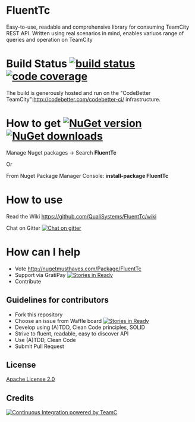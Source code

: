 # FluentTc 
Easy-to-use, readable and comprehensive library for consuming TeamCity REST API. Written using real scenarios in mind, enables variuos range of queries and operation on TeamCity

# Build Status [![build status](http://teamcity.codebetter.com/app/rest/builds/buildType:id:FluentTc/statusIcon)](http://teamcity.codebetter.com/viewType.html?buildTypeId=FluentTc&guest=1) [![code coverage](https://img.shields.io/teamcity/coverage/FluentTc.svg)](http://teamcity.codebetter.com/viewType.html?buildTypeId=FluentTc&guest=1)

The build is generously hosted and run on the "CodeBetter TeamCity":http://codebetter.com/codebetter-ci/ infrastructure.

# How to get [![NuGet version](https://badge.fury.io/nu/FluentTc.svg)](https://badge.fury.io/nu/FluentTc) [![NuGet downloads](https://img.shields.io/nuget/dt/FluentTc.svg)](https://www.nuget.org/packages/FluentTc/)

Manage Nuget packages -> Search 
__FluentTc__

Or

From Nuget Package Manager Console:
__install-package FluentTc__

# How to use
Read the Wiki https://github.com/QualiSystems/FluentTc/wiki

Chat on Gitter [![Chat on gitter](https://img.shields.io/gitter/room/QualiSystems/FluentTc.svg)](https://gitter.im/QualiSystems/FluentTc)

# How can I help
* Vote  http://nugetmusthaves.com/Package/FluentTc
* Support via GratiPay [![Stories in Ready](https://cdn.rawgit.com/gratipay/gratipay-badge/2.3.0/dist/gratipay.png)](https://gratipay.com/~borismod/)
* Contribute 

## Guidelines for contributors
* Fork this repository 
* Choose an issue from Waffle board [![Stories in Ready](https://badge.waffle.io/QualiSystems/FluentTc.png?label=ready&title=Ready)](https://waffle.io/QualiSystems/FluentTc)
* Develop using (A)TDD, Clean Code principles, SOLID
* Strive to fluent, readable, easy to discover API
* Use (A)TDD, Clean Code
* Submit Pull Request

## License
[Apache License 2.0](https://github.com/QualiSystems/FluentTc/blob/master/LICENSE)

## Credits
[![Continuous Integration powered by TeamC](https://www.jetbrains.com/img/banners/Codebetter.png)](http://www.jetbrains.com/teamcity)


</div> 





